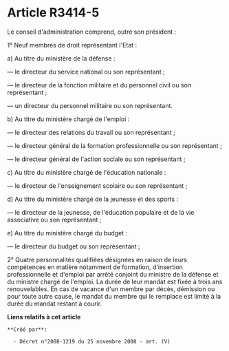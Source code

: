 # Article R3414-5

Le conseil d'administration comprend, outre son président :

1° Neuf membres de droit représentant l'Etat :

a) Au titre du ministère de la défense :

― le directeur du service national ou son représentant ;

― le directeur de la fonction militaire et du personnel civil ou son représentant ;

― un directeur du personnel militaire ou son représentant.

b) Au titre du ministère chargé de l'emploi :

― le directeur des relations du travail ou son représentant ;

― le directeur général de la formation professionnelle ou son représentant ;

― le directeur général de l'action sociale ou son représentant ;

c) Au titre du ministère chargé de l'éducation nationale :

― le directeur de l'enseignement scolaire ou son représentant ;

d) Au titre du ministère chargé de la jeunesse et des sports :

― le directeur de la jeunesse, de l'éducation populaire et de la vie associative ou son représentant ;

e) Au titre du ministère chargé du budget :

― le directeur du budget ou son représentant ;

2° Quatre personnalités qualifiées désignées en raison de leurs compétences en matière notamment de formation, d'insertion
professionnelle et d'emploi par arrêté conjoint du ministre de la défense et du ministre chargé de l'emploi. La durée de leur
mandat est fixée à trois ans renouvelables. En cas de vacance d'un membre par décès, démission ou pour toute autre cause, le
mandat du membre qui le remplace est limité à la durée du mandat restant à courir.

**Liens relatifs à cet article**

	**Créé par**:

	  - Décret n°2008-1219 du 25 novembre 2008 - art. (V)
